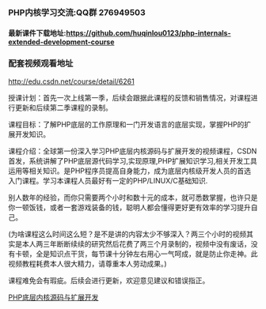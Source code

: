 ### PHP内核学习交流:QQ群 276949503

#### 最新课件下载地址:https://github.com/huqinlou0123/php-internals-extended-development-course


### 配套视频观看地址
http://edu.csdn.net/course/detail/6261

授课计划：首先一次上线第一季，后续会跟据此课程的反馈和销售情况，对课程进行更新和后续第二季课程的录制。

课程目标：了解PHP底层的工作原理和一门开发语言的底层实现，掌握PHP的扩展开发知识。

课程介绍：全球第一份深入学习PHP底层内核源码与扩展开发的视频课程，CSDN首发，系统讲解了PHP底层源代码学习,实现原理,PHP扩展知识学习,相关开发工具运用等相关知识。是PHP程序员提高自身能力，成为底层内核级开发人员的首选入门课程。学习本课程人员最好有一定的PHP/LINUX/C基础知识.

别人数年的经验，而你只需要两个小时和数十元的成本，就可悉数掌握，也许只是你一顿饭钱，或者一套游戏装备的钱，聪明人都会懂得更好更有效率的学习提升自己。

(为啥课程这么时间这么短？是不是讲的内容太少不够深入？两三个小时的视频其实是本人两三年断断续续的研究然后花费了两三个月录制的，视频中没有废话，没有卡顿，全是知识点干货，每节课十分钟左右用心一气呵成，就是防止你走神。此视频教程耗费本人很大精力，请尊重本人劳动成果。)

课程难免会有瑕疵。后续会进行更新，欢迎意见建议和错误指正。

[PHP底层内核源码与扩展开发](http://phpcoredump.com)